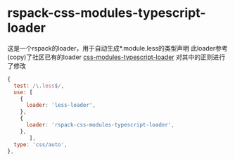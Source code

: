 # rspack-css-modules-typescript-loader
这是一个rspack的loader，用于自动生成*.module.less的类型声明
此loader参考(copy)了社区已有的loader [css-modules-typescript-loader](https://github.com/seek-oss/css-modules-typescript-loader)
对其中的正则进行了修改
```js
{
  test: /\.less$/,
  use: [
    {
      loader: 'less-loader',
    },
    {
      loader: 'rspack-css-modules-typescript-loader',
    },
       ],
  type: 'css/auto',
},
```